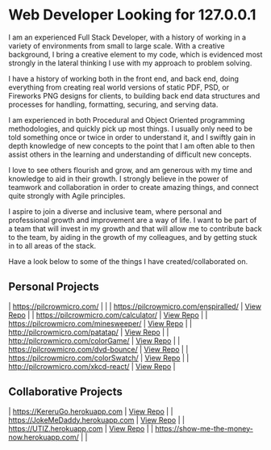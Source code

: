 # Web Developer Looking for 127.0.0.1

I am an experienced Full Stack Developer, with a history of working in a variety of environments from small to large scale. With a creative background, I bring a creative element to my code, which is evidenced most strongly in the lateral thinking I use with my approach to problem solving. 

I have a history of working both in the front end, and back end, doing everything from creating real world versions of static PDF, PSD, or Fireworks PNG designs for clients, to building back end data structures and processes for handling, formatting, securing, and serving data. 

I am experienced in both Procedural and Object Oriented programming methodologies, and quickly pick up most things. I usually only need to be told something once or twice in order to understand it, and I swiftly gain in depth knowledge of new concepts to the point that I am often able to then assist others in the learning and understanding of difficult new concepts. 

I love to see others flourish and grow, and am generous with my time and knowledge to aid in their growth. I strongly believe in the power of teamwork and collaboration in order to create amazing things, and connect quite strongly with Agile principles. 

I aspire to join a diverse and inclusive team, where personal and professional growth and improvement are a way of life. I want to be part of a team that will invest in my growth and that will allow me to contribute back to the team, by aiding in the growth of my colleagues, and by getting stuck in to all areas of the stack.

Have a look below to some of the things I have created/collaborated on. 

## Personal Projects
| https://pilcrowmicro.com/ | |
| https://pilcrowmicro.com/enspiralled/ | [View Repo](https://github.com/anthony-kyle/enspiralled) |
| https://pilcrowmicro.com/calculator/  | [View Repo](https://github.com/anthony-kyle/calculator) |
| https://pilcrowmicro.com/minesweeper/ | [View Repo](https://github.com/anthony-kyle/minesweeper) |
| http://pilcrowmicro.com/patatap/ | [View Repo](https://github.com/anthony-kyle/patatap) |
| http://pilcrowmicro.com/colorGame/ | [View Repo](https://github.com/anthony-kyle/colorGame) |
| https://pilcrowmicro.com/dvd-bounce/ | [View Repo](https://github.com/anthony-kyle/dvd-bounce) |
| https://pilcrowmicro.com/colorSwatch/ | [View Repo](https://github.com/anthony-kyle/colorSwatch) |
| http://pilcrowmicro.com/xkcd-react/ | [View Repo](https://github.com/anthony-kyle/xkcd-react) |


## Collaborative Projects
| https://KereruGo.herokuapp.com | [View Repo](https://github.com/roa-2020/kererugo) |
| https://JokeMeDaddy.herokuapp.com | [View Repo](https://github.com/roa-2020/joke-me-daddy) |
| https://UTIZ.herokuapp.com | [View Repo](https://github.com/roa-2020/utiz) |
| https://show-me-the-money-now.herokuapp.com/ | |
